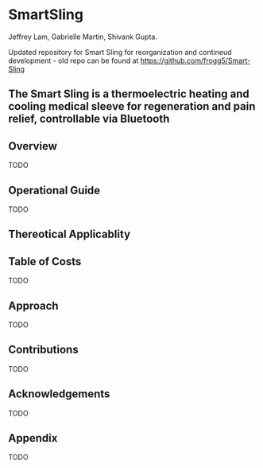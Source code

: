 # SmartSling
Jeffrey Lam, Gabrielle Martin, Shivank Gupta.

Updated repository for Smart Sling for reorganization and contineud development - old repo can be found at https://github.com/frogg5/Smart-Sling

## The Smart Sling is a thermoelectric heating and cooling medical sleeve for regeneration and pain relief, controllable via Bluetooth

## Overview

TODO

## Operational Guide

TODO

## Thereotical Applicablity

## Table of Costs

TODO

## Approach

TODO

## Contributions

TODO

## Acknowledgements

TODO

## Appendix

TODO
